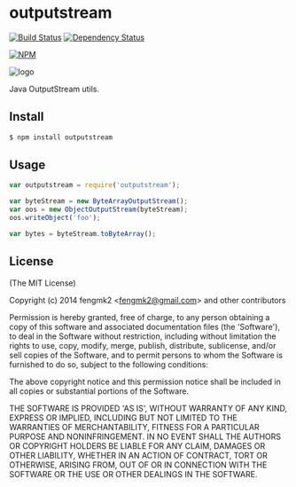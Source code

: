 outputstream
=======

[![Build Status](https://secure.travis-ci.org/node-modules/outputstream.png)](http://travis-ci.org/node-modules/outputstream) [![Dependency Status](https://gemnasium.com/fengmk2/object_output_stream.png)](https://gemnasium.com/fengmk2/outputstream)

[![NPM](https://nodei.co/npm/outputstream.png?downloads=true&stars=true)](https://nodei.co/npm/outputstream/)

![logo](https://raw.github.com/node-modules/outputstream/master/logo.png)

Java OutputStream utils.

## Install

```bash
$ npm install outputstream
```

## Usage

```js
var outputstream = require('outputstream');

var byteStream = new ByteArrayOutputStream();
var oos = new ObjectOutputStream(byteStream);
oos.writeObject('foo');

var bytes = byteStream.toByteArray();
```

## License

(The MIT License)

Copyright (c) 2014 fengmk2 &lt;fengmk2@gmail.com&gt; and other contributors

Permission is hereby granted, free of charge, to any person obtaining
a copy of this software and associated documentation files (the
'Software'), to deal in the Software without restriction, including
without limitation the rights to use, copy, modify, merge, publish,
distribute, sublicense, and/or sell copies of the Software, and to
permit persons to whom the Software is furnished to do so, subject to
the following conditions:

The above copyright notice and this permission notice shall be
included in all copies or substantial portions of the Software.

THE SOFTWARE IS PROVIDED 'AS IS', WITHOUT WARRANTY OF ANY KIND,
EXPRESS OR IMPLIED, INCLUDING BUT NOT LIMITED TO THE WARRANTIES OF
MERCHANTABILITY, FITNESS FOR A PARTICULAR PURPOSE AND NONINFRINGEMENT.
IN NO EVENT SHALL THE AUTHORS OR COPYRIGHT HOLDERS BE LIABLE FOR ANY
CLAIM, DAMAGES OR OTHER LIABILITY, WHETHER IN AN ACTION OF CONTRACT,
TORT OR OTHERWISE, ARISING FROM, OUT OF OR IN CONNECTION WITH THE
SOFTWARE OR THE USE OR OTHER DEALINGS IN THE SOFTWARE.
